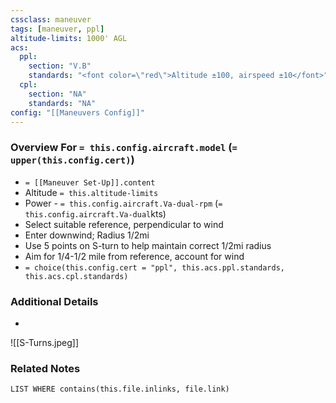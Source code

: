 ```yaml
---
cssclass: maneuver
tags: [maneuver, ppl]
altitude-limits: 1000' AGL
acs:
  ppl: 
    section: "V.B"
    standards: "<font color=\"red\">Altitude ±100, airspeed ±10</font>"
  cpl: 
    section: "NA"
    standards: "NA"
config: "[[Maneuvers Config]]"
---
```

### Overview For `= this.config.aircraft.model` (`= upper(this.config.cert)`)
- `= [[Maneuver Set-Up]].content`
- Altitude `= this.altitude-limits`
- Power - `= this.config.aircraft.Va-dual-rpm` (`= this.config.aircraft.Va-dual`kts)
- Select suitable reference, perpendicular to wind
- Enter downwind; Radius 1/2mi
- Use 5 points on S-turn to help maintain correct 1/2mi radius
- Aim for 1/4-1/2 mile from reference, account for wind
- `= choice(this.config.cert = "ppl", this.acs.ppl.standards, this.acs.cpl.standards)`

### Additional Details
- 
![[S-Turns.jpeg]]

### Related Notes
```dataview
LIST WHERE contains(this.file.inlinks, file.link)
```
